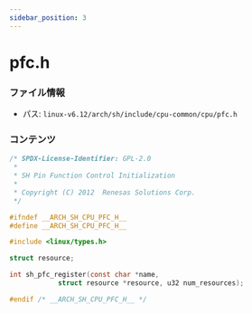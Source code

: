 ```yaml
---
sidebar_position: 3
---
```

# pfc.h

### ファイル情報

- パス: `linux-v6.12/arch/sh/include/cpu-common/cpu/pfc.h`

### コンテンツ

```h
/* SPDX-License-Identifier: GPL-2.0
 *
 * SH Pin Function Control Initialization
 *
 * Copyright (C) 2012  Renesas Solutions Corp.
 */

#ifndef __ARCH_SH_CPU_PFC_H__
#define __ARCH_SH_CPU_PFC_H__

#include <linux/types.h>

struct resource;

int sh_pfc_register(const char *name,
		    struct resource *resource, u32 num_resources);

#endif /* __ARCH_SH_CPU_PFC_H__ */

```
